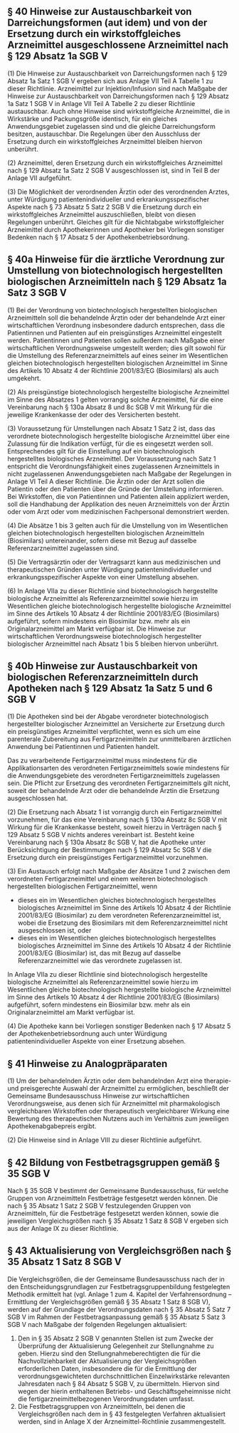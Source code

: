 ## § 40 Hinweise zur Austauschbarkeit von Darreichungsformen (aut idem) und von der Ersetzung durch ein wirkstoffgleiches Arzneimittel ausgeschlossene Arzneimittel nach § 129 Absatz 1a SGB V

(1) Die Hinweise zur Austauschbarkeit von Darreichungsformen nach § 129 Absatz 1a Satz 1 SGB V ergeben sich aus Anlage VII Teil A Tabelle 1 zu dieser Richtlinie. Arzneimittel zur Injektion/Infusion sind nach Maßgabe der Hinweise zur Austauschbarkeit von Darreichungsformen nach § 129 Absatz 1a Satz 1 SGB V in Anlage VII Teil A Tabelle 2 zu dieser Richtlinie austauschbar. Auch ohne Hinweise sind wirkstoffgleiche Arzneimittel, die in Wirkstärke und Packungsgröße identisch, für ein gleiches Anwendungsgebiet zugelassen sind und die gleiche Darreichungsform besitzen, austauschbar. Die Regelungen über den Ausschluss der Ersetzung durch ein wirkstoffgleiches Arzneimittel bleiben hiervon unberührt.  

(2) Arzneimittel, deren Ersetzung durch ein wirkstoffgleiches Arzneimittel nach § 129 Absatz 1a Satz 2 SGB V ausgeschlossen ist, sind in Teil B der Anlage VII aufgeführt.  

(3) Die Möglichkeit der verordnenden Ärztin oder des verordnenden Arztes, unter Würdigung patientenindividueller und erkrankungsspezifischer Aspekte nach § 73 Absatz 5 Satz 2 SGB V die Ersetzung durch ein wirkstoffgleiches Arzneimittel auszuschließen, bleibt von diesen Regelungen unberührt. Gleiches gilt für die Nichtabgabe wirkstoffgleicher Arzneimittel durch Apothekerinnen und Apotheker bei Vorliegen sonstiger Bedenken nach § 17 Absatz 5 der Apothekenbetriebsordnung.  

## § 40a Hinweise für die ärztliche Verordnung zur Umstellung von biotechnologisch hergestellten biologischen Arzneimitteln nach § 129 Absatz 1a Satz 3 SGB V

(1) Bei der Verordnung von biotechnologisch hergestellten biologischen Arzneimitteln soll die behandelnde Ärztin oder der behandelnde Arzt einer wirtschaftlichen Verordnung insbesondere dadurch entsprechen, dass die Patientinnen und Patienten auf ein preisgünstiges Arzneimittel eingestellt werden. Patientinnen und Patienten sollen außerdem nach Maßgabe einer wirtschaftlichen Verordnungsweise umgestellt werden; dies gilt sowohl für die Umstellung des Referenzarzneimittels auf eines seiner im Wesentlichen gleichen biotechnologisch hergestellten biologischen Arzneimittel im Sinne des Artikels 10 Absatz 4 der Richtlinie 2001/83/EG (Biosimilars) als auch umgekehrt.  

(2) Als preisgünstige biotechnologisch hergestellte biologische Arzneimittel im Sinne des Absatzes 1 gelten vorrangig solche Arzneimittel, für die eine Vereinbarung nach § 130a Absatz 8 und 8c SGB V mit Wirkung für die jeweilige Krankenkasse der oder des Versicherten besteht.  

(3) Voraussetzung für Umstellungen nach Absatz 1 Satz 2 ist, dass das verordnete biotechnologisch hergestellte biologische Arzneimittel über eine Zulassung für die Indikation verfügt, für die es eingesetzt werden soll. Entsprechendes gilt für die Einstellung auf ein biotechnologisch hergestelltes biologisches Arzneimittel. Der Voraussetzung nach Satz 1 entspricht die Verordnungsfähigkeit eines zugelassenen Arzneimittels in nicht zugelassenen Anwendungsgebieten nach Maßgabe der Regelungen in Anlage VI Teil A dieser Richtlinie. Die Ärztin oder der Arzt sollen die Patientin oder den Patienten über die Gründe der Umstellung informieren. Bei Wirkstoffen, die von Patientinnen und Patienten allein appliziert werden, soll die Handhabung der Applikation des neuen Arzneimittels von der Ärztin oder vom Arzt oder vom medizinischen Fachpersonal demonstriert werden.  

(4) Die Absätze 1 bis 3 gelten auch für die Umstellung von im Wesentlichen gleichen biotechnologisch hergestellten biologischen Arzneimitteln (Biosimilars) untereinander, sofern diese mit Bezug auf dasselbe Referenzarzneimittel zugelassen sind.  

(5) Die Vertragsärztin oder der Vertragsarzt kann aus medizinischen und therapeutischen Gründen unter Würdigung patientenindividueller und erkrankungsspezifischer Aspekte von einer Umstellung absehen.  

(6) In Anlage VIIa zu dieser Richtlinie sind biotechnologisch hergestellte biologische Arzneimittel als Referenzarzneimittel sowie hierzu im Wesentlichen gleiche biotechnologisch hergestellte biologische Arzneimittel im Sinne des Artikels 10 Absatz 4 der Richtlinie 2001/83/EG (Biosimilars) aufgeführt, sofern mindestens ein Biosimilar bzw. mehr als ein Originalarzneimittel am Markt verfügbar ist. Die Hinweise zur wirtschaftlichen Verordnungsweise biotechnologisch hergestellter biologischer Arzneimittel nach Absatz 1 bis 5 bleiben hiervon unberührt.  

## § 40b Hinweise zur Austauschbarkeit von biologischen Referenzarzneimitteln durch Apotheken nach § 129 Absatz 1a Satz 5 und 6 SGB V

(1) Die Apotheken sind bei der Abgabe verordneter biotechnologisch hergestellter biologischer Arzneimittel an Versicherte zur Ersetzung durch ein preisgünstiges Arzneimittel verpflichtet, wenn es sich um eine parenterale Zubereitung aus Fertigarzneimitteln zur unmittelbaren ärztlichen Anwendung bei Patientinnen und Patienten handelt.  

Das zu verarbeitende Fertigarzneimittel muss mindestens für die Applikationsarten des verordneten Fertigarzneimittels sowie mindestens für die Anwendungsgebiete des verordneten Fertigarzneimittels zugelassen sein. Die Pflicht zur Ersetzung des verordneten Fertigarzneimittels gilt nicht, soweit der behandelnde Arzt oder die behandelnde Ärztin die Ersetzung ausgeschlossen hat.  

(2) Die Ersetzung nach Absatz 1 ist vorrangig durch ein Fertigarzneimittel vorzunehmen, für das eine Vereinbarung nach § 130a Absatz 8c SGB V mit Wirkung für die Krankenkasse besteht, soweit hierzu in Verträgen nach § 129 Absatz 5 SGB V nichts anderes vereinbart ist. Besteht keine Vereinbarung nach § 130a Absatz 8c SGB V, hat die Apotheke unter Berücksichtigung der Bestimmungen nach § 129 Absatz 5c SGB V die Ersetzung durch ein preisgünstiges Fertigarzneimittel vorzunehmen.  

(3) Ein Austausch erfolgt nach Maßgabe der Absätze 1 und 2 zwischen dem verordneten Fertigarzneimittel und einem weiteren biotechnologisch hergestellten biologischen Fertigarzneimittel, wenn  

- dieses ein im Wesentlichen gleiches biotechnologisch hergestelltes biologisches Arzneimittel im Sinne des Artikels 10 Absatz 4 der Richtlinie 2001/83/EG (Biosimilar) zu dem verordneten Referenzarzneimittel ist, wobei die Ersetzung des Biosimilars mit dem Referenzarzneimittel nicht ausgeschlossen ist, oder  
- dieses ein im Wesentlichen gleiches biotechnologisch hergestelltes biologisches Arzneimittel im Sinne des Artikels 10 Absatz 4 der Richtlinie 2001/83/EG (Biosimilar) ist, das mit Bezug auf dasselbe Referenzarzneimittel wie das verordnete zugelassen ist.  

In Anlage VIIa zu dieser Richtlinie sind biotechnologisch hergestellte biologische Arzneimittel als Referenzarzneimittel sowie hierzu im Wesentlichen gleiche biotechnologisch hergestellte biologische Arzneimittel im Sinne des Artikels 10 Absatz 4 der Richtlinie 2001/83/EG (Biosimilars) aufgeführt, sofern mindestens ein Biosimilar bzw. mehr als ein Originalarzneimittel am Markt verfügbar ist.  

(4) Die Apotheke kann bei Vorliegen sonstiger Bedenken nach § 17 Absatz 5 der Apothekenbetriebsordnung auch unter Würdigung patientenindividueller Aspekte von einer Ersetzung absehen.  

## § 41 Hinweise zu Analogpräparaten

(1) Um der behandelnden Ärztin oder dem behandelnden Arzt eine therapie- und preisgerechte Auswahl der Arzneimittel zu ermöglichen, beschließt der Gemeinsame Bundesausschuss Hinweise zur wirtschaftlichen Verordnungsweise, aus denen sich für Arzneimittel mit pharmakologisch vergleichbaren Wirkstoffen oder therapeutisch vergleichbarer Wirkung eine Bewertung des therapeutischen Nutzens auch im Verhältnis zum jeweiligen Apothekenabgabepreis ergibt.  

(2) Die Hinweise sind in Anlage VIII zu dieser Richtlinie aufgeführt.  

## § 42 Bildung von Festbetragsgruppen gemäß § 35 SGB V

Nach § 35 SGB V bestimmt der Gemeinsame Bundesausschuss, für welche Gruppen von Arzneimitteln Festbeträge festgesetzt werden können. Die nach § 35 Absatz 1 Satz 2 SGB V festzulegenden Gruppen von Arzneimitteln, für die Festbeträge festgesetzt werden können, sowie die jeweiligen Vergleichsgrößen nach § 35 Absatz 1 Satz 8 SGB V ergeben sich aus der Anlage IX zu dieser Richtlinie.  

## § 43 Aktualisierung von Vergleichsgrößen nach § 35 Absatz 1 Satz 8 SGB V

Die Vergleichsgrößen, die der Gemeinsame Bundesausschuss nach der in den Entscheidungsgrundlagen zur Festbetragsgruppenbildung festgelegten Methodik ermittelt hat (vgl. Anlage 1 zum 4. Kapitel der Verfahrensordnung – Ermittlung der Vergleichsgrößen gemäß § 35 Absatz 1 Satz 8 SGB V), werden auf der Grundlage der Verordnungsdaten nach § 35 Absatz 5 Satz 7 SGB V im Rahmen der Festbetragsanpassung gemäß § 35 Absatz 5 Satz 3 SGB V nach Maßgabe der folgenden Regelungen aktualisiert:  

1. Den in § 35 Absatz 2 SGB V genannten Stellen ist zum Zwecke der Überprüfung der Aktualisierung Gelegenheit zur Stellungnahme zu geben. Hierzu sind den Stellungnahmeberechtigten die für die Nachvollziehbarkeit der Aktualisierung der Vergleichsgrößen erforderlichen Daten, insbesondere die für die Ermittlung der verordnungsgewichteten durchschnittlichen Einzelwirkstärke relevanten Jahresdaten nach § 84 Absatz 5 SGB V, zu übermitteln. Hiervon sind wegen der hierin enthaltenen Betriebs- und Geschäftsgeheimnisse nicht die fertigarzneimittelbezogenen Verordnungsdaten umfasst.  
2. Die Festbetragsgruppen von Arzneimitteln, bei denen die Vergleichsgrößen nach dem in § 43 festgelegten Verfahren aktualisiert werden, sind in Anlage X der Arzneimittel-Richtlinie zusammengestellt.  